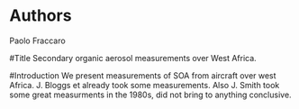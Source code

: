 # Authors 
Paolo Fraccaro

#Title
Secondary organic aerosol measurements over West Africa.

#Introduction
We present measurements of SOA from aircraft over west Africa.
J. Bloggs et already took some measurements. Also J. Smith took some great measurments in the 1980s, did not bring to anything conclusive.